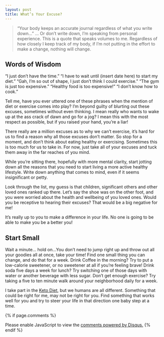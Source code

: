 ```yaml
---
layout: post
title: What’s Your Excuse?
---
```


> “Your body keeps an accurate journal regardless of what you write down…” … Or don’t write down, I’m speaking from personal experience. This is a quote that speaks  volumes to me.  Regardless of how closely I keep track of my body, if I’m not putting in the effort to make a change, nothing will change.

## Words of Wisdom

“I just don’t have the time.” “I have to wait until (insert date here) to start my diet.” “Gah, I’m so out of shape, I just don’t think I could exercise.” “The gym is just too expensive.” “Healthy food is too expensive!” “I don’t know how to cook.”

Tell me, have you ever uttered one of these phrases when the mention of diet or exercise comes into play? I’m beyond guilty of blurting out these excuses, sometimes without even thinking. I mean really who wants to wake up at the ass crack of dawn and go for a jog? I mean this with the most respect as possible, but if you raised your hand, you’re a liar!

There really are a million excuses as to why we can’t exercise, it’s hard for us to find a reason why all those excuses don’t matter. So stop for a moment, and don’t think about eating healthy or exercising. Sometimes this is too much for us to take in. For now, just take all of your excuses and tuck them away in the far reaches of you mind.

While you’re sitting there, hopefully with more mental clarity, start jotting down all the reasons that you need to start living a more active healthy lifestyle. Write down anything that comes to mind, even if it seems insignificant or petty.

Look through the list, my guess is that children, significant others and other loved ones ranked up there. Let’s say the shoe was on the other foot, and you were worried about the health and wellbeing of you loved ones. Would you be receptive to hearing their excuses? That would be a big negative for me!

It’s really up to you to make a difference in your life. No one is going to be able to make you be a better you!

## Start Small

Wait a minute… hold on...You don’t need to jump right up and throw out all your goodies all at once, take your time! Find one small thing you can change, and do that for a week. Drink Coffee in the morning? Try to put a low-calorie sweetener, or no sweetener at all if you’re feeling brave! Drink soda five days a week for lunch? Try switching one of those days with water or another beverage with less sugar. Don’t get enough exercise? Try taking a five to ten minute walk around your neighborhood daily for a week. 

I take part in the [Keto Diet](https://www.ruled.me/guide-keto-diet/), but we humans are all different. Something that could be right for me, may not be right for you. Find something that works well for you and try to steer your life in that direction one baby step at a time.

{% if page.comments %} <div id="disqus_thread"></div>
<script>
/**
*  RECOMMENDED CONFIGURATION VARIABLES: EDIT AND UNCOMMENT THE SECTION BELOW TO INSERT DYNAMIC VALUES FROM YOUR PLATFORM OR CMS.
*  LEARN WHY DEFINING THESE VARIABLES IS IMPORTANT: https://disqus.com/admin/universalcode/#configuration-variables*/
/*
var disqus_config = function () {
this.page.url = PAGE_URL;  // Replace PAGE_URL with your page's canonical URL variable
this.page.identifier = PAGE_IDENTIFIER; // Replace PAGE_IDENTIFIER with your page's unique identifier variable
};
*/
(function() { // DON'T EDIT BELOW THIS LINE
var d = document, s = d.createElement('script');
s.src = 'https://phatt.disqus.com/embed.js';
s.setAttribute('data-timestamp', +new Date());
(d.head || d.body).appendChild(s);
})();
</script>
<noscript>Please enable JavaScript to view the <a href="https://disqus.com/?ref_noscript">comments powered by Disqus.</a></noscript>
                            {% endif %}
